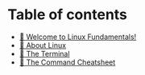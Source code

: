 # Table of contents

* [👋 Welcome to Linux Fundamentals!](README.md)
* [🐧 About Linux](about-linux.md)
* [💾 The Terminal](terminal.md)
* [👾 The Command Cheatsheet](command.md)

